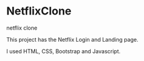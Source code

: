 # NetflixClone

netflix clone

This project has the Netflix Login and Landing page.

I used HTML, CSS, Bootstrap and Javascript.
